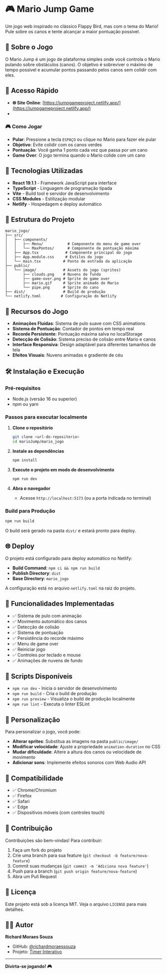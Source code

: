 # 🎮 Mario Jump Game

Um jogo web inspirado no clássico Flappy Bird, mas com o tema do Mario! Pule sobre os canos e tente alcançar a maior pontuação possível.

## 🎯 Sobre o Jogo

O Mario Jump é um jogo de plataforma simples onde você controla o Mario pulando sobre obstáculos (canos). O objetivo é sobreviver o máximo de tempo possível e acumular pontos passando pelos canos sem colidir com eles.

## 🚀 Acesso Rápido

- **🌐 Site Online**: [https://jumpgameproject.netlify.app/](https://jumpgameproject.netlify.app/)
- 
### 🎮 Como Jogar

- **Pular**: Pressione a tecla `ESPAÇO` ou clique no Mario para fazer ele pular
- **Objetivo**: Evite colidir com os canos verdes
- **Pontuação**: Você ganha 1 ponto cada vez que passa por um cano
- **Game Over**: O jogo termina quando o Mario colide com um cano

## 🚀 Tecnologias Utilizadas

- **React 19.1.1** - Framework JavaScript para interface
- **TypeScript** - Linguagem de programação tipada
- **Vite** - Build tool e servidor de desenvolvimento
- **CSS Modules** - Estilização modular
- **Netlify** - Hospedagem e deploy automático

## 📁 Estrutura do Projeto

```
mario_jogo/
├── src/
│   ├── components/
│   │   ├── Menu/           # Componente do menu de game over
│   │   └── MaxPontos/      # Componente de pontuação máxima
│   ├── App.tsx            # Componente principal do jogo
│   ├── App.module.css     # Estilos do jogo
│   └── main.tsx          # Ponto de entrada da aplicação
├── public/
│   └── image/            # Assets do jogo (sprites)
│       ├── clouds.png    # Nuvens de fundo
│       ├── game-over.png # Sprite de game over
│       ├── mario.gif     # Sprite animado do Mario
│       └── pipe.png      # Sprite do cano
├── dist/                 # Build de produção
└── netlify.toml         # Configuração do Netlify
```

## 🎨 Recursos do Jogo

- **Animações Fluidas**: Sistema de pulo suave com CSS animations
- **Sistema de Pontuação**: Contador de pontos em tempo real
- **Recorde Persistente**: Pontuação máxima salva no localStorage
- **Detecção de Colisão**: Sistema preciso de colisão entre Mario e canos
- **Interface Responsiva**: Design adaptável para diferentes tamanhos de tela
- **Efeitos Visuais**: Nuvens animadas e gradiente de céu

## 🛠️ Instalação e Execução

### Pré-requisitos
- Node.js (versão 16 ou superior)
- npm ou yarn

### Passos para executar localmente

1. **Clone o repositório**
   ```bash
   git clone <url-do-repositorio>
   cd marioJump/mario_jogo
   ```

2. **Instale as dependências**
   ```bash
   npm install
   ```

3. **Execute o projeto em modo de desenvolvimento**
   ```bash
   npm run dev
   ```

4. **Abra o navegador**
   - Acesse `http://localhost:5173` (ou a porta indicada no terminal)

### Build para Produção

```bash
npm run build
```

O build será gerado na pasta `dist/` e estará pronto para deploy.

## 🌐 Deploy

O projeto está configurado para deploy automático no Netlify:

- **Build Command**: `npm ci && npm run build`
- **Publish Directory**: `dist`
- **Base Directory**: `mario_jogo`

A configuração está no arquivo `netlify.toml` na raiz do projeto.

## 🎯 Funcionalidades Implementadas

- ✅ Sistema de pulo com animação
- ✅ Movimento automático dos canos
- ✅ Detecção de colisão
- ✅ Sistema de pontuação
- ✅ Persistência do recorde máximo
- ✅ Menu de game over
- ✅ Reiniciar jogo
- ✅ Controles por teclado e mouse
- ✅ Animações de nuvens de fundo

## 🔧 Scripts Disponíveis

- `npm run dev` - Inicia o servidor de desenvolvimento
- `npm run build` - Cria o build de produção
- `npm run preview` - Visualiza o build de produção localmente
- `npm run lint` - Executa o linter ESLint

## 🎨 Personalização

Para personalizar o jogo, você pode:

- **Alterar sprites**: Substitua as imagens na pasta `public/image/`
- **Modificar velocidade**: Ajuste a propriedade `animation-duration` no CSS
- **Mudar dificuldade**: Altere a altura dos canos ou velocidade de movimento
- **Adicionar sons**: Implemente efeitos sonoros com Web Audio API

## 📱 Compatibilidade

- ✅ Chrome/Chromium
- ✅ Firefox
- ✅ Safari
- ✅ Edge
- ✅ Dispositivos móveis (com controles touch)

## 🤝 Contribuição

Contribuições são bem-vindas! Para contribuir:

1. Faça um fork do projeto
2. Crie uma branch para sua feature (`git checkout -b feature/nova-feature`)
3. Commit suas mudanças (`git commit -m 'Adiciona nova feature'`)
4. Push para a branch (`git push origin feature/nova-feature`)
5. Abra um Pull Request

## 📄 Licença

Este projeto está sob a licença MIT. Veja o arquivo `LICENSE` para mais detalhes.

## 👨‍💻 Autor

**Richard Moraes Souza**
- GitHub: [@richardmoraessouza](https://github.com/richardmoraessouza)
- Projeto: [Timer Interativo](https://richardmoraessouza.github.io/timer-interativo/)

---

**Divirta-se jogando! 🎮**
